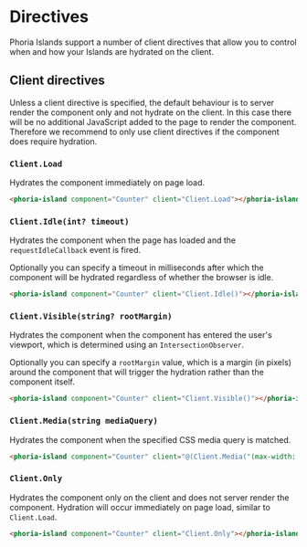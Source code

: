 # Directives

Phoria Islands support a number of client directives that allow you to control when and how your Islands are hydrated on the client.

## Client directives

Unless a client directive is specified, the default behaviour is to server render the component only and not hydrate on the client. In this case there will be no additional JavaScript added to the page to render the component. Therefore we recommend to only use client directives if the component does require hydration.

### `Client.Load`

Hydrates the component immediately on page load.

```html
<phoria-island component="Counter" client="Client.Load"></phoria-island>
```

### `Client.Idle(int? timeout)`

Hydrates the component when the page has loaded and the `requestIdleCallback` event is fired.

Optionally you can specify a timeout in milliseconds after which the component will be hydrated regardless of whether the browser is idle.

```html
<phoria-island component="Counter" client="Client.Idle()"></phoria-island>
```

### `Client.Visible(string? rootMargin)`

Hydrates the component when the component has entered the user's viewport, which is determined using an `IntersectionObserver`.

Optionally you can specify a `rootMargin` value, which is a margin (in pixels) around the component that will trigger the hydration rather than the component itself.

```html
<phoria-island component="Counter" client="Client.Visible()"></phoria-island>
```

### `Client.Media(string mediaQuery)`

Hydrates the component when the specified CSS media query is matched.

```html
<phoria-island component="Counter" client="@(Client.Media("(max-width: 50em)"))"></phoria-island>
```

### `Client.Only`

Hydrates the component only on the client and does not server render the component. Hydration will occur immediately on page load, similar to `Client.Load`.

```html
<phoria-island component="Counter" client="Client.Only"></phoria-island>
```
